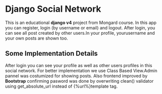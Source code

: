# Django Social Network

This is an educational **django v4**  project from Mongard course.
In this app you can register, login (by username or email)  and logout.
After login, you can see all post created by other users.In your profile, yourusername and your own posts are shown too.

## Some Implementation Details
After login you can see your profile as well as other users profiles in this social network.
For better implementation we use Class Based View.Admin pannel was costumized for showing posts.
Also frontend improved by **Bootstrap**
confirming pasword was done by overwriting clean() validator
using get_absolute_url instead of {%url%}template tag.
